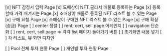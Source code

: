[x] NFT 감정서 입력 Page
[x] 도매상이 NFT 골라서 매물로 등록하는 Page
    [x] 등록할때 가격 매겨지는 Page
[x] 소매상이 매물로 등록된 NFT 리스트 볼 수 있는 Page
    [x] 구매 요청 Page
[x] 소매상이 구매한 NFT 리스트 볼 수 있는 Page
    [x] 구매 확정(송금) Page
[ ] center 정렬
[ ] rent, cert, sell page 어레인지
[ ] navigation 단순화
[ ] rent, cert, sell page => 각각 list 페이지 돌아가기 버튼
[ ] 초기화면 내용 넣기
[ ] 각 리스트, 뷰 화면 디자인

[ ] Pool 전체 투자 현황 Page
[ ] 개인별 투자 현황 Page